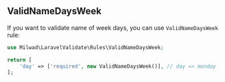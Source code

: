 ## ValidNameDaysWeek

If you want to validate name of week days, you can use `ValidNameDaysWeek` rule:

```php
use Milwad\LaravelValidate\Rules\ValidNameDaysWeek;

return [
    'day' => ['required', new ValidNameDaysWeek()], // day => monday
];
```
